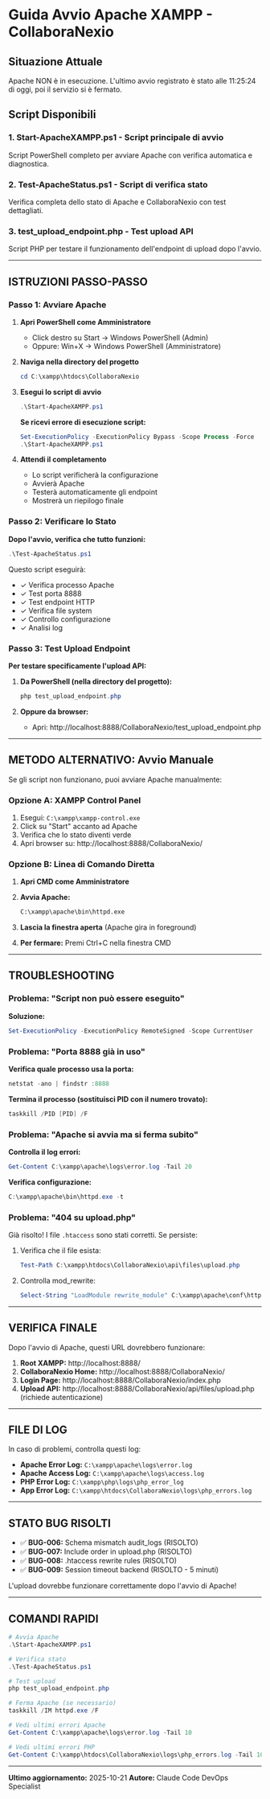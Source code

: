 # Guida Avvio Apache XAMPP - CollaboraNexio

## Situazione Attuale
Apache NON è in esecuzione. L'ultimo avvio registrato è stato alle 11:25:24 di oggi, poi il servizio si è fermato.

## Script Disponibili

### 1. **Start-ApacheXAMPP.ps1** - Script principale di avvio
Script PowerShell completo per avviare Apache con verifica automatica e diagnostica.

### 2. **Test-ApacheStatus.ps1** - Script di verifica stato
Verifica completa dello stato di Apache e CollaboraNexio con test dettagliati.

### 3. **test_upload_endpoint.php** - Test upload API
Script PHP per testare il funzionamento dell'endpoint di upload dopo l'avvio.

---

## ISTRUZIONI PASSO-PASSO

### Passo 1: Avviare Apache

1. **Apri PowerShell come Amministratore**
   - Click destro su Start → Windows PowerShell (Admin)
   - Oppure: Win+X → Windows PowerShell (Amministratore)

2. **Naviga nella directory del progetto**
   ```powershell
   cd C:\xampp\htdocs\CollaboraNexio
   ```

3. **Esegui lo script di avvio**
   ```powershell
   .\Start-ApacheXAMPP.ps1
   ```

   **Se ricevi errore di esecuzione script:**
   ```powershell
   Set-ExecutionPolicy -ExecutionPolicy Bypass -Scope Process -Force
   .\Start-ApacheXAMPP.ps1
   ```

4. **Attendi il completamento**
   - Lo script verificherà la configurazione
   - Avvierà Apache
   - Testerà automaticamente gli endpoint
   - Mostrerà un riepilogo finale

### Passo 2: Verificare lo Stato

**Dopo l'avvio, verifica che tutto funzioni:**

```powershell
.\Test-ApacheStatus.ps1
```

Questo script eseguirà:
- ✓ Verifica processo Apache
- ✓ Test porta 8888
- ✓ Test endpoint HTTP
- ✓ Verifica file system
- ✓ Controllo configurazione
- ✓ Analisi log

### Passo 3: Test Upload Endpoint

**Per testare specificamente l'upload API:**

1. **Da PowerShell (nella directory del progetto):**
   ```powershell
   php test_upload_endpoint.php
   ```

2. **Oppure da browser:**
   - Apri: http://localhost:8888/CollaboraNexio/test_upload_endpoint.php

---

## METODO ALTERNATIVO: Avvio Manuale

Se gli script non funzionano, puoi avviare Apache manualmente:

### Opzione A: XAMPP Control Panel

1. Esegui: `C:\xampp\xampp-control.exe`
2. Click su "Start" accanto ad Apache
3. Verifica che lo stato diventi verde
4. Apri browser su: http://localhost:8888/CollaboraNexio/

### Opzione B: Linea di Comando Diretta

1. **Apri CMD come Amministratore**

2. **Avvia Apache:**
   ```cmd
   C:\xampp\apache\bin\httpd.exe
   ```

3. **Lascia la finestra aperta** (Apache gira in foreground)

4. **Per fermare:** Premi Ctrl+C nella finestra CMD

---

## TROUBLESHOOTING

### Problema: "Script non può essere eseguito"

**Soluzione:**
```powershell
Set-ExecutionPolicy -ExecutionPolicy RemoteSigned -Scope CurrentUser
```

### Problema: "Porta 8888 già in uso"

**Verifica quale processo usa la porta:**
```powershell
netstat -ano | findstr :8888
```

**Termina il processo (sostituisci PID con il numero trovato):**
```powershell
taskkill /PID [PID] /F
```

### Problema: "Apache si avvia ma si ferma subito"

**Controlla il log errori:**
```powershell
Get-Content C:\xampp\apache\logs\error.log -Tail 20
```

**Verifica configurazione:**
```powershell
C:\xampp\apache\bin\httpd.exe -t
```

### Problema: "404 su upload.php"

Già risolto! I file `.htaccess` sono stati corretti. Se persiste:

1. Verifica che il file esista:
   ```powershell
   Test-Path C:\xampp\htdocs\CollaboraNexio\api\files\upload.php
   ```

2. Controlla mod_rewrite:
   ```powershell
   Select-String "LoadModule rewrite_module" C:\xampp\apache\conf\httpd.conf
   ```

---

## VERIFICA FINALE

Dopo l'avvio di Apache, questi URL dovrebbero funzionare:

1. **Root XAMPP:** http://localhost:8888/
2. **CollaboraNexio Home:** http://localhost:8888/CollaboraNexio/
3. **Login Page:** http://localhost:8888/CollaboraNexio/index.php
4. **Upload API:** http://localhost:8888/CollaboraNexio/api/files/upload.php (richiede autenticazione)

---

## FILE DI LOG

In caso di problemi, controlla questi log:

- **Apache Error Log:** `C:\xampp\apache\logs\error.log`
- **Apache Access Log:** `C:\xampp\apache\logs\access.log`
- **PHP Error Log:** `C:\xampp\php\logs\php_error_log`
- **App Error Log:** `C:\xampp\htdocs\CollaboraNexio\logs\php_errors.log`

---

## STATO BUG RISOLTI

- ✅ **BUG-006:** Schema mismatch audit_logs (RISOLTO)
- ✅ **BUG-007:** Include order in upload.php (RISOLTO)
- ✅ **BUG-008:** .htaccess rewrite rules (RISOLTO)
- ✅ **BUG-009:** Session timeout backend (RISOLTO - 5 minuti)

L'upload dovrebbe funzionare correttamente dopo l'avvio di Apache!

---

## COMANDI RAPIDI

```powershell
# Avvia Apache
.\Start-ApacheXAMPP.ps1

# Verifica stato
.\Test-ApacheStatus.ps1

# Test upload
php test_upload_endpoint.php

# Ferma Apache (se necessario)
taskkill /IM httpd.exe /F

# Vedi ultimi errori Apache
Get-Content C:\xampp\apache\logs\error.log -Tail 10

# Vedi ultimi errori PHP
Get-Content C:\xampp\htdocs\CollaboraNexio\logs\php_errors.log -Tail 10
```

---

**Ultimo aggiornamento:** 2025-10-21
**Autore:** Claude Code DevOps Specialist